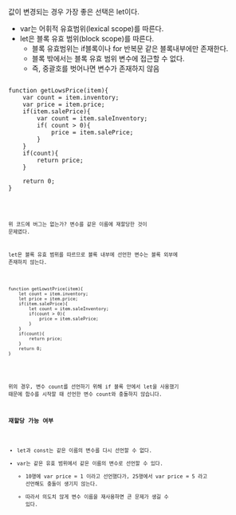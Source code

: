 값이 변경되는 경우 가장 좋은 선택은 let이다. 

* var는 어휘적 유효범위(lexical scope)를 따른다. 
* let은 블록 유효 범위(block scope)를 따른다. 
    * 블록 유효범위는 if블록이나 for 반복문 같은 블록내부에만 존재한다. 
    * 블록 밖에서는 블록 유효 범위 변수에 접근할 수 없다. 
    * 즉, 중괄호를 벗어나면 변수가 존재하지 않음

<pre>
<code>
function getLowsPrice(item){
    var count = item.inventory;
    var price = item.price;
    if(item.salePrice){
        var count = item.saleInventory;
        if( count > 0){
            price = item.salePrice;
        }
    }
    if(count){
        return price;
    }

    return 0;
}
<code>
</pre>

위 코드에 버그는 없는가? 변수를 같은 이름에 재할당한 것이 문제였다. 

let은 블록 유효 범위를 따르므로 블록 내부에 선언한 변수는 블록 외부에 존재하지 않는다. 

<pre>
<code>
function getLowstPrice(item){
    let count = item.inventory;
    let price = item.price;
    if(item.salePrice){
        let count = item.saleInventory;
        if(count > 0){
            price = item.salePrice;
        }
    }
    if(count){
        return price;
    }
    return 0;
}
</code>
</pre>

위의 경우, 변수 count를 선언하기 위해 if 블록 안에서 let을 사용했기 때문에 함수를 시작할 때 선언한 변수 count와 충돌하지 않습니다. 

### 재할당 가능 여부 

* let과 const는 같은 이름의 변수를 다시 선언할 수 없다. 
* var는 같은 유효 범위에서 같은 이름의 변수로 선언할 수 있다. 
    * 10행에 var price = 1 이라고 선언했다가, 25행에서 var price = 5 라고 선언해도 충돌이 생기지 않는다. 
    * 따라서 의도치 않게 변수 이름을 재사용하면 큰 문제가 생길 수 있다. 